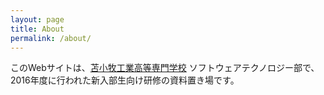 ```yaml
---
layout: page
title: About
permalink: /about/
---
```


このWebサイトは、[苫小牧工業高等専門学校](http://www.tomakomai-ct.ac.jp) ソフトウェアテクノロジー部で、2016年度に行われた新入部生向け研修の資料置き場です。

